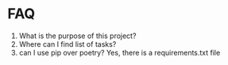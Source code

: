 # FAQ
1. What is the purpose of this project?
2. Where can I find list of tasks?
3. can I use pip over poetry?
    Yes, there is a requirements.txt file
